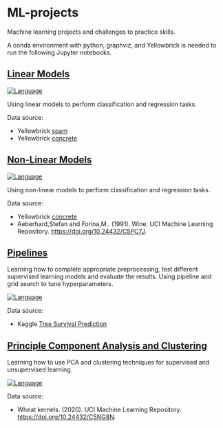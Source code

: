 # ML-projects

Machine learning projects and challenges to practice skills.

A conda environment with python, graphviz, and Yellowbrick is needed to run the following Jupyter notebooks.

## [Linear Models](https://github.com/jennbushey/ML-projects/blob/main/Linear%20Models.ipynb)

[![Language](https://img.shields.io/badge/language-Python-blue.svg)](https://www.python.org/)

Using linear models to perform classification and regression tasks.

Data source:

-   Yellowbrick [spam](https://www.scikit-yb.org/en/latest/api/datasets/spam.html)
-   Yellowbrick [concrete](https://www.scikit-yb.org/en/latest/api/datasets/concrete.html)

## [Non-Linear Models](https://github.com/jennbushey/ML-projects/blob/main/Non-Linear%20Models.ipynb)

[![Language](https://img.shields.io/badge/language-Python-blue.svg)](https://www.python.org/)

Using non-linear models to perform classification and regression tasks.

Data source:

-   Yellowbrick [concrete](https://www.scikit-yb.org/en/latest/api/datasets/concrete.html)
-   Aeberhard,Stefan and Forina,M.. (1991). Wine. UCI Machine Learning Repository. https://doi.org/10.24432/C5PC7J.

## [Pipelines](https://github.com/jennbushey/ML-projects/blob/main/Pipelines.ipynb)

Learning how to complete appropriate preprocessing, test different supervised learning models and evaluate the results. Using pipeline and grid search to tune hyperparameters.

[![Language](https://img.shields.io/badge/language-Python-blue.svg)](https://www.python.org/)

Data source:

-   Kaggle [Tree Survival Prediction](https://www.kaggle.com/datasets/yekenot/tree-survival-prediction)

## [Principle Component Analysis and Clustering](https://github.com/jennbushey/ML-projects/blob/main/PCA%20and%20Clustering.ipynb)

Learning how to use PCA and clustering techniques for supervised and unsupervised learning.

[![Language](https://img.shields.io/badge/language-Python-blue.svg)](https://www.python.org/)

Data source:

-   Wheat kernels. (2020). UCI Machine Learning Repository. https://doi.org/10.24432/C5NG8N.
